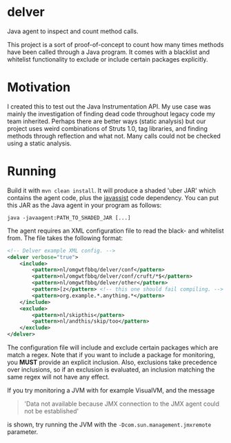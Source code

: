 # delver
Java agent to inspect and count method calls.

This project is a sort of proof-of-concept to count how many times methods have
been called through a Java program. It comes with a blacklist and whitelist 
functionality to exclude or include certain packages explicitly. 

# Motivation

I created this to test out the Java Instrumentation API. My use case was mainly
the investigation of finding dead code throughout legacy code my team inherited.
Perhaps there are better ways (static analysis) but our project uses weird 
combinations of Struts 1.0, tag libraries, and finding methods through reflection
and what not. Many calls could not be checked using a static analysis.

# Running

Build it with `mvn clean install`. It will produce a shaded 'uber JAR' which 
contains the agent code, plus the [javassist](http://www.javassist.org) code 
dependency. You can put this JAR as the Java agent in your program as follows:

    java -javaagent:PATH_TO_SHADED_JAR [...]
    
The agent requires an XML configuration file to read the black- and whitelist
from. The file takes the following format:

```xml
<!-- Delver example XML config. -->
<delver verbose="true">
    <include>
        <pattern>nl/omgwtfbbq/delver/conf</pattern>
        <pattern>nl/omgwtfbbq/delver/conf/cruft/*$</pattern>
        <pattern>nl/omgwtfbbq/delver/other</pattern>
        <pattern>[z</pattern> <!-- this one should fail compiling. -->
        <pattern>org.example.*.anything.*</pattern>
    </include>
    <exclude>
        <pattern>nl/skipthis</pattern>
        <pattern>nl/andthis/skip/too</pattern>
    </exclude>
</delver>
```

The configuration file will include and exclude certain packages which are match a regex.
Note that if you want to include a package for monitoring, you **MUST** provide an explicit
inclusion. Also, exclusions take precedence over inclusions, so if an exclusion is evaluated,
an inclusion matching the same regex will not have any effect.

If you try monitoring a JVM with for example VisualVM, and the message

> 'Data not available because JMX connection to the JMX agent could not be established'

is shown, try running the JVM with the `-Dcom.sun.management.jmxremote` parameter.
